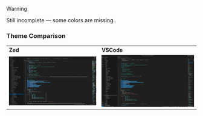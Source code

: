 > [!WARNING]
> Still incomplete — some colors are missing.

<h3>Theme Comparison</h3>

<table>
  <tr>
    <td><strong>Zed</strong></td>
    <td><strong>VSCode</strong></td>
  </tr>
  <tr>
    <td><img src="./assets/zed-screenshot.png" width="400"/></td>
    <td><img src="./assets/vscode-screenshot.png" width="400"/></td>
  </tr>
</table>
